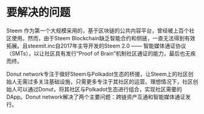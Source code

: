# 要解决的问题

Steem 作为第一个大规模采用的，基于区块链的公共内容平台，曾经被上百个社区使用。然而，由于Steem Blockchain缺乏智能合约和侧链，一直无法得到有效拓展。且steemit.inc自2017年主导开发的Steem 2.0 —— 智能媒体通证协议（SMTs），以让社区具有发行“Proof of Brain”机制社区通证的能力，最后也无疾而终。

Donut network专注于做好Steem与Polkadot生态的桥接，让Steem上的社区创始人无需过多关注基础设施，只需更多专注于其社区的运营。理想情况下，社区创始人可以通过Donut，将其社区与Polkadot生态进行组合，实现社区需要的DApp。Donut network解决了两个主要问题：跨链资产互通和智能媒体通证发行。
